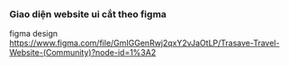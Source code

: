 ### Giao diện website ui cắt theo figma


figma design https://www.figma.com/file/GmIGGenRwj2qxY2vJaOtLP/Trasave-Travel-Website-(Community)?node-id=1%3A2
